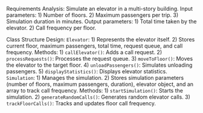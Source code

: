 Requirements Analysis:
Simulate an elevator in a multi-story building.
Input parameters:
    1) Number of floors.
    2) Maximum passengers per trip.
    3) Simulation duration in minutes.
Output parameters:
    1) Total time taken by the elevator.
    2) Call frequency per floor.
    
Class Structure Design:
`Elevator`:
    1) Represents the elevator itself.
    2) Stores current floor, maximum passengers, total time, request queue, and call frequency.
Methods:
        1) `callElevator()`: Adds a call request.
        2) `processRequests()`: Processes the request queue.
        3) `moveToFloor()`: Moves the elevator to the target floor.
        4) `unloadPassengers()`: Simulates unloading passengers.
        5) `displayStatistics()`: Displays elevator statistics.
`Simulation`:
    1) Manages the simulation.
    2) Stores simulation parameters (number of floors, maximum passengers, duration), elevator object, and an array to track call frequency.
 Methods:
        1) `startSimulation()`: Starts the simulation.
        2) `generateRandomCalls()`: Generates random elevator calls.
        3) `trackFloorCalls()`: Tracks and updates floor call frequency.
